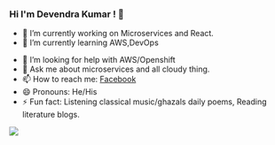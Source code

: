 ### Hi I'm Devendra Kumar ! 👋

<!--
**devendra-kmr/devendra-kmr** is a ✨ _special_ ✨ repository because its `README.md` (this file) appears on your GitHub profile.

Here are some ideas to get you started:
-->

- 🔭 I’m currently working on Microservices and React.
- 🌱 I’m currently learning AWS,DevOps
<!--- 👯 I’m looking to collaborate on ... -->
- 🤔 I’m looking for help with AWS/Openshift
- 💬 Ask me about microservices and all cloudy thing.
- 📫 How to reach me: [Facebook](https://www.facebook.com/JavaPioneer)
- 😄 Pronouns: He/His
- ⚡ Fun fact: Listening classical music/ghazals daily poems, Reading literature blogs.



<img src="https://github-readme-stats.vercel.app/api?username=devendra-kmr&&show_icons=true"/>
